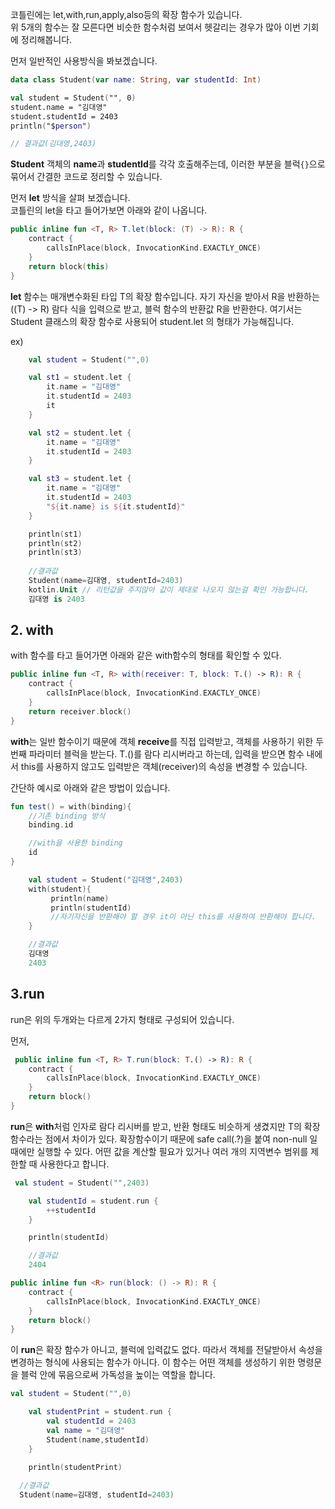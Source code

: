 코틀린에는 let,with,run,apply,also등의 확장 함수가 있습니다.<br>
위 5개의 함수는 잘 모른다면 비슷한 함수처럼 보여서 헷갈리는 경우가 많아 이번 기회에 정리해봅니다.

먼저 일반적인 사용방식을 봐보겠습니다.

```kotlin
data class Student(var name: String, var studentId: Int)

val student = Student("", 0)
student.name = "김대영"
student.studentId = 2403
println("$person")

// 결과값(김대영,2403) 
```
**Student** 객체의 **name**과 **studentId**를 각각 호출해주는데, 이러한 부분을 블럭``{}``으로 묶어서 간결한 코드로 정리할 수 있습니다.



먼저 **let** 방식을 살펴 보겠습니다.<br>
코틀린의 let을 타고 들어가보면 아래와 같이 나옵니다.
```kotlin
public inline fun <T, R> T.let(block: (T) -> R): R {
    contract {
        callsInPlace(block, InvocationKind.EXACTLY_ONCE)
    }
    return block(this)
}
```
**let** 함수는 매개변수화된 타입 T의 확장 함수입니다. 자기 자신을 받아서 R을 반환하는((T) -> R) 람다 식을 입력으로 받고, 블럭 함수의 반환값 R을 반환한다. 여기서는 Student 클래스의 확장 함수로 사용되어 student.let 의 형태가 가능해집니다.

ex)
```kotlin
    val student = Student("",0)

    val st1 = student.let {
        it.name = "김대영"
        it.studentId = 2403
        it
    }

    val st2 = student.let {
        it.name = "김대영"
        it.studentId = 2403
    }

    val st3 = student.let {
        it.name = "김대영"
        it.studentId = 2403
        "${it.name} is ${it.studentId}"
    }

    println(st1)
    println(st2)
    println(st3)
    
    //결과값
    Student(name=김대영, studentId=2403)
    kotlin.Unit // 리턴값을 주지않아 값이 제대로 나오지 않는걸 확인 가능합니다.
    김대영 is 2403

```

## 2. with
with 함수를 타고 들어가면 아래와 같은 with함수의 형태를 확인할 수 있다.
```kotlin
public inline fun <T, R> with(receiver: T, block: T.() -> R): R {
    contract {
        callsInPlace(block, InvocationKind.EXACTLY_ONCE)
    }
    return receiver.block()
}
```
**with**는 일반 함수이기 때문에 객체 **receive**를 직접 입력받고, 객체를 사용하기 위한 두 번째 파라미터 블럭을 받는다. T.()를 람다 리시버라고 하는데, 입력을 받으면 함수 내에서 this를 사용하지 않고도 입력받은 객체(receiver)의 속성을 변경할 수 있습니다.

간단하 예시로 아래와 같은 방법이 있습니다.
```kotlin
fun test() = with(binding){
    //기존 binding 방식
    binding.id

    //with을 사용한 binding
    id
}
```

```kotlin
    val student = Student("김대영",2403)
    with(student){
         println(name)
         println(studentId)
         //자기자신을 반환해야 할 경우 it이 아닌 this를 사용하여 반환해야 합니다.
    }

    //결과값
    김대영
    2403    

```


## 3.run
run은 위의 두개와는 다르게 2가지 형태로 구성되어 있습니다.

먼저,
```kotlin
 public inline fun <T, R> T.run(block: T.() -> R): R {
    contract {
        callsInPlace(block, InvocationKind.EXACTLY_ONCE)
    }
    return block()
}
```
**run**은 **with**처럼 인자로 람다 리시버를 받고, 반환 형태도 비슷하게 생겼지만 T의 확장함수라는 점에서 차이가 있다. 확장함수이기 때문에 safe call(.?)을 붙여 non-null 일 때에만 실행할 수 있다. 어떤 값을 계산할 필요가 있거나 여러 개의 지역변수 범위를 제한할 때 사용한다고 합니다.

```kotlin
 val student = Student("",2403)

    val studentId = student.run {
        ++studentId
    }

    println(studentId)

    //결과값
    2404
```

```kotlin
public inline fun <R> run(block: () -> R): R {
    contract {
        callsInPlace(block, InvocationKind.EXACTLY_ONCE)
    }
    return block()
}
```
이 **run**은 확장 함수가 아니고, 블럭에 입력값도 없다. 따라서 객체를 전달받아서 속성을 변경하는 형식에 사용되는 함수가 아니다. 이 함수는 어떤 객체를 생성하기 위한 명령문을 블럭 안에 묶음으로써 가독성을 높이는 역할을 합니다.

```kotlin
val student = Student("",0)

    val studentPrint = student.run {
        val studentId = 2403
        val name = "김대영"
        Student(name,studentId)
    }

    println(studentPrint)
    
  //결과값
  Student(name=김대영, studentId=2403)

```

